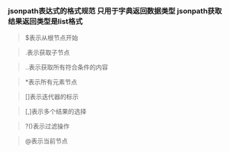 ### jsonpath表达式的格式规范 只用于字典返回数据类型  jsonpath获取结果返回类型是list格式
> $表示从根节点开始

> .表示获取子节点

> ..表示获取所有符合条件的内容

> *表示所有元素节点

> []表示迭代器的标示

>[,]表示多个结果的选择

>?()表示过滤操作

>@表示当前节点